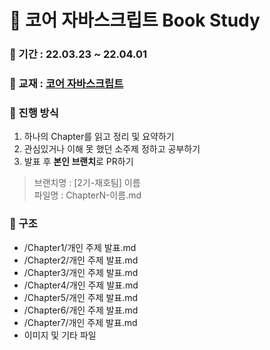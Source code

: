 # 📖 코어 자바스크립트 Book Study

### 📅 기간 : 22.03.23 ~ 22.04.01

### 📔 교재 : [코어 자바스크립트](http://www.yes24.com/Product/Goods/78586788)

### 📌 진행 방식
1. 하나의 Chapter를 읽고 정리 및 요약하기
2. 관심있거나 이해 못 했던 소주제 정하고 공부하기
3. 발표 후 **본인 브랜치**로 PR하기

>브랜치명 : [2기-재호팀] 이름   
>파일명 : ChapterN-이름.md

### 📂 구조
- /Chapter1/개인 주제 발표.md
- /Chapter2/개인 주제 발표.md
- /Chapter3/개인 주제 발표.md
- /Chapter4/개인 주제 발표.md
- /Chapter5/개인 주제 발표.md
- /Chapter6/개인 주제 발표.md
- /Chapter7/개인 주제 발표.md
- 이미지 및 기타 파일
